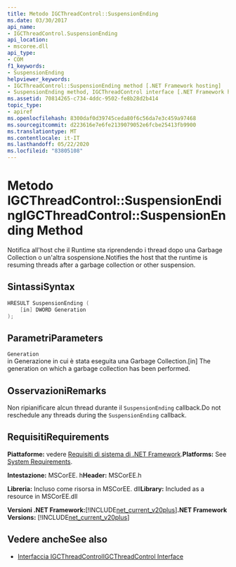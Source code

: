 ```yaml
---
title: Metodo IGCThreadControl::SuspensionEnding
ms.date: 03/30/2017
api_name:
- IGCThreadControl.SuspensionEnding
api_location:
- mscoree.dll
api_type:
- COM
f1_keywords:
- SuspensionEnding
helpviewer_keywords:
- IGCThreadControl::SuspensionEnding method [.NET Framework hosting]
- SuspensionEnding method, IGCThreadControl interface [.NET Framework hosting]
ms.assetid: 70814265-c734-4ddc-9502-fe8b28d2b414
topic_type:
- apiref
ms.openlocfilehash: 8300daf0d39745ceda80f6c56da7e3c459a97468
ms.sourcegitcommit: d223616e7e6fe2139079052e6fcbe25413fb9900
ms.translationtype: MT
ms.contentlocale: it-IT
ms.lasthandoff: 05/22/2020
ms.locfileid: "83805108"
---
```

# <a name="igcthreadcontrolsuspensionending-method"></a><span data-ttu-id="58f8f-102">Metodo IGCThreadControl::SuspensionEnding</span><span class="sxs-lookup"><span data-stu-id="58f8f-102">IGCThreadControl::SuspensionEnding Method</span></span>
<span data-ttu-id="58f8f-103">Notifica all'host che il Runtime sta riprendendo i thread dopo una Garbage Collection o un'altra sospensione.</span><span class="sxs-lookup"><span data-stu-id="58f8f-103">Notifies the host that the runtime is resuming threads after a garbage collection or other suspension.</span></span>  
  
## <a name="syntax"></a><span data-ttu-id="58f8f-104">Sintassi</span><span class="sxs-lookup"><span data-stu-id="58f8f-104">Syntax</span></span>  
  
```cpp  
HRESULT SuspensionEnding (  
    [in] DWORD Generation  
);  
```  
  
## <a name="parameters"></a><span data-ttu-id="58f8f-105">Parametri</span><span class="sxs-lookup"><span data-stu-id="58f8f-105">Parameters</span></span>  
 `Generation`  
 <span data-ttu-id="58f8f-106">in Generazione in cui è stata eseguita una Garbage Collection.</span><span class="sxs-lookup"><span data-stu-id="58f8f-106">[in] The generation on which a garbage collection has been performed.</span></span>  
  
## <a name="remarks"></a><span data-ttu-id="58f8f-107">Osservazioni</span><span class="sxs-lookup"><span data-stu-id="58f8f-107">Remarks</span></span>  
 <span data-ttu-id="58f8f-108">Non ripianificare alcun thread durante il `SuspensionEnding` callback.</span><span class="sxs-lookup"><span data-stu-id="58f8f-108">Do not reschedule any threads during the `SuspensionEnding` callback.</span></span>  
  
## <a name="requirements"></a><span data-ttu-id="58f8f-109">Requisiti</span><span class="sxs-lookup"><span data-stu-id="58f8f-109">Requirements</span></span>  
 <span data-ttu-id="58f8f-110">**Piattaforme:** vedere [Requisiti di sistema di .NET Framework](../../get-started/system-requirements.md).</span><span class="sxs-lookup"><span data-stu-id="58f8f-110">**Platforms:** See [System Requirements](../../get-started/system-requirements.md).</span></span>  
  
 <span data-ttu-id="58f8f-111">**Intestazione:** MSCorEE. h</span><span class="sxs-lookup"><span data-stu-id="58f8f-111">**Header:** MSCorEE.h</span></span>  
  
 <span data-ttu-id="58f8f-112">**Libreria:** Incluso come risorsa in MSCorEE. dll</span><span class="sxs-lookup"><span data-stu-id="58f8f-112">**Library:** Included as a resource in MSCorEE.dll</span></span>  
  
 <span data-ttu-id="58f8f-113">**Versioni .NET Framework:**[!INCLUDE[net_current_v20plus](../../../../includes/net-current-v20plus-md.md)]</span><span class="sxs-lookup"><span data-stu-id="58f8f-113">**.NET Framework Versions:** [!INCLUDE[net_current_v20plus](../../../../includes/net-current-v20plus-md.md)]</span></span>  
  
## <a name="see-also"></a><span data-ttu-id="58f8f-114">Vedere anche</span><span class="sxs-lookup"><span data-stu-id="58f8f-114">See also</span></span>

- [<span data-ttu-id="58f8f-115">Interfaccia IGCThreadControl</span><span class="sxs-lookup"><span data-stu-id="58f8f-115">IGCThreadControl Interface</span></span>](igcthreadcontrol-interface.md)
